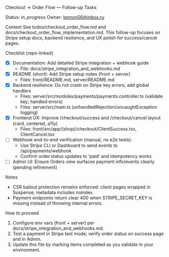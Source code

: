 Checkout → Order Flow — Follow-up Tasks

Status: in_progress
Owner: lennon06@inbox.ru

Context
See todos/checkout_order_flow.md and docs/checkout_order_flow_implementation.md. This follow-up focuses on Stripe setup docs, backend resilience, and UX polish for success/cancel pages.

Checklist (repo-linked)
- [x] Documentation: Add detailed Stripe integration + webhook guide
  - File: docs/stripe_integration_and_webhooks.md
- [x] README (short): Add Stripe setup notes (front + server)
  - Files: front/README.md, server/README.md
- [x] Backend resilience: Do not crash on Stripe key errors; add global handlers
  - Files: server/src/modules/payments/payments.controller.ts (validate key; handled errors)
  - Files: server/src/main.ts (unhandledRejection/uncaughtException logging)
- [x] Frontend UX: Improve /checkout/success and /checkout/cancel layout (card, centered, a11y)
  - Files: front/src/app/(shop)/checkout/ClientSuccess.tsx, ClientCancel.tsx
- [ ] Webhook end-to-end verification (manual, no e2e tests):
  - Use Stripe CLI or Dashboard to send events to /api/payments/webhook
  - Confirm order.status updates to 'paid' and idempotency works
- [ ] Admin UI: Ensure Orders view surfaces payment info/events clearly (pending refinement)

Notes
- CSR bailout protection remains enforced: client pages wrapped in Suspense; metadata includes noindex.
- Payment endpoints return clear 400 when STRIPE_SECRET_KEY is missing instead of throwing internal errors.

How to proceed
1) Configure env vars (front + server) per docs/stripe_integration_and_webhooks.md.
2) Test a payment in Stripe test mode; verify order status on success page and in Admin.
3) Update this file by marking items completed as you validate in your environment.
